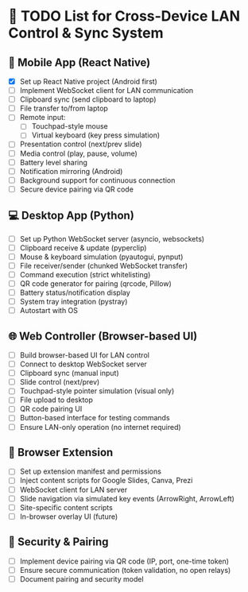 # 📝 TODO List for Cross-Device LAN Control & Sync System

## 📱 Mobile App (React Native)
- [x] Set up React Native project (Android first)
- [ ] Implement WebSocket client for LAN communication
- [ ] Clipboard sync (send clipboard to laptop)
- [ ] File transfer to/from laptop
- [ ] Remote input:
  - [ ] Touchpad-style mouse
  - [ ] Virtual keyboard (key press simulation)
- [ ] Presentation control (next/prev slide)
- [ ] Media control (play, pause, volume)
- [ ] Battery level sharing
- [ ] Notification mirroring (Android)
- [ ] Background support for continuous connection
- [ ] Secure device pairing via QR code

## 💻 Desktop App (Python)
- [ ] Set up Python WebSocket server (asyncio, websockets)
- [ ] Clipboard receive & update (pyperclip)
- [ ] Mouse & keyboard simulation (pyautogui, pynput)
- [ ] File receiver/sender (chunked WebSocket transfer)
- [ ] Command execution (strict whitelisting)
- [ ] QR code generator for pairing (qrcode, Pillow)
- [ ] Battery status/notification display
- [ ] System tray integration (pystray)
- [ ] Autostart with OS

## 🌐 Web Controller (Browser-based UI)
- [ ] Build browser-based UI for LAN control
- [ ] Connect to desktop WebSocket server
- [ ] Clipboard sync (manual input)
- [ ] Slide control (next/prev)
- [ ] Touchpad-style pointer simulation (visual only)
- [ ] File upload to desktop
- [ ] QR code pairing UI
- [ ] Button-based interface for testing commands
- [ ] Ensure LAN-only operation (no internet required)

## 🧩 Browser Extension
- [ ] Set up extension manifest and permissions
- [ ] Inject content scripts for Google Slides, Canva, Prezi
- [ ] WebSocket client for LAN server
- [ ] Slide navigation via simulated key events (ArrowRight, ArrowLeft)
- [ ] Site-specific content scripts
- [ ] In-browser overlay UI (future)

## 🔐 Security & Pairing
- [ ] Implement device pairing via QR code (IP, port, one-time token)
- [ ] Ensure secure communication (token validation, no open relays)
- [ ] Document pairing and security model 